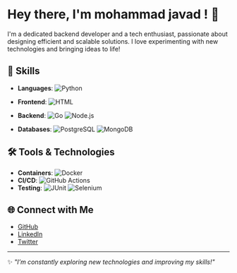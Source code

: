 # Hey there, I'm mohammad javad ! 👋

I'm a dedicated backend developer and a tech enthusiast, passionate about designing efficient and scalable solutions. I love experimenting with new technologies and bringing ideas to life!

## 🚀 Skills
- **Languages**:  ![Python](https://img.shields.io/badge/Python-3776AB?style=flat&logo=python&logoColor=white) 
  
- **Frontend**:  ![HTML](https://img.shields.io/badge/HTML-E34F26?style=flat&logo=html5&logoColor=white) 

- **Backend**: ![Go](https://img.shields.io/badge/Go-00ADD8?style=flat&logo=go&logoColor=white) ![Node.js](https://img.shields.io/badge/Node.js-339933?style=flat&logo=nodedotjs&logoColor=white)
  
- **Databases**: ![PostgreSQL](https://img.shields.io/badge/PostgreSQL-316192?style=flat&logo=postgresql&logoColor=white) ![MongoDB](https://img.shields.io/badge/MongoDB-47A248?style=flat&logo=mongodb&logoColor=white) 

## 🛠️ Tools & Technologies
- **Containers**: ![Docker](https://img.shields.io/badge/Docker-2496ED?style=flat&logo=docker&logoColor=white)
- **CI/CD**: ![GitHub Actions](https://img.shields.io/badge/GitHub%20Actions-2088FF?style=flat&logo=github-actions&logoColor=white)
- **Testing**: ![JUnit](https://img.shields.io/badge/JUnit-25A162?style=flat&logo=java&logoColor=white) ![Selenium](https://img.shields.io/badge/Selenium-43B02A?style=flat&logo=selenium&logoColor=white)

## 🌐 Connect with Me
- [GitHub](https://github.com/mjavadtavakoli)
- [LinkedIn](https://www.linkedin.com/in/mohamadjavadtavakoli-quality-assurance)
- [Twitter](https://twitter.com/yourusername)

---

✨ _"I’m constantly exploring new technologies and improving my skills!"_
